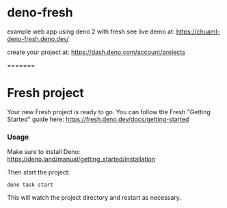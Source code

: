# deno-fresh
example web app using deno 2 with fresh 
see live demo at:  https://chuaml-deno-fresh.deno.dev/

create your project at:
https://dash.deno.com/account/projects


=======


# Fresh project

Your new Fresh project is ready to go. You can follow the Fresh "Getting
Started" guide here: https://fresh.deno.dev/docs/getting-started

### Usage

Make sure to install Deno: https://deno.land/manual/getting_started/installation

Then start the project:

```
deno task start
```

This will watch the project directory and restart as necessary.
